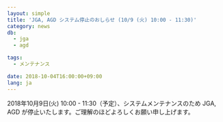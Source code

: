 ```yaml
---
layout: simple
title: 'JGA, AGD システム停止のおしらせ (10/9 (火) 10:00 - 11:30)'
category: news
db:
  - jga
  - agd

tags:
  - メンテナンス

date: 2018-10-04T16:00:00+09:00
lang: ja
---
```


<p>2018年10月9日(火) 10:00 - 11:30（予定）、システムメンテナンスのため JGA, AGD が停止いたします。ご理解のほどよろしくお願い申し上げます。</p>
